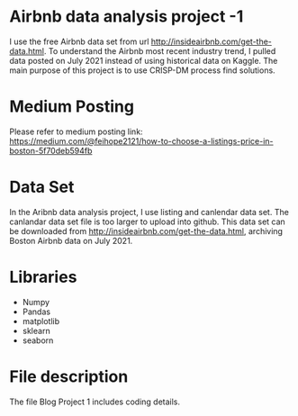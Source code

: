 # Airbnb data analysis project -1
I use the free Airbnb data set from url http://insideairbnb.com/get-the-data.html. To understand the Airbnb most recent industry trend, I pulled data posted on July 2021 instead of using historical data on Kaggle. 
The main purpose of this project is to use CRISP-DM process find solutions.

# Medium Posting
Please refer to medium posting link: https://medium.com/@feihope2121/how-to-choose-a-listings-price-in-boston-5f70deb594fb

# Data Set
In the Aribnb data analysis project, I use listing and canlendar data set. The canlandar data set file is too larger to upload into github. This data set can be downloaded from http://insideairbnb.com/get-the-data.html, archiving Boston Airbnb data on July 2021.

# Libraries
- Numpy
- Pandas
- matplotlib
- sklearn
- seaborn

# File description
The file Blog Project 1 includes coding details.  

